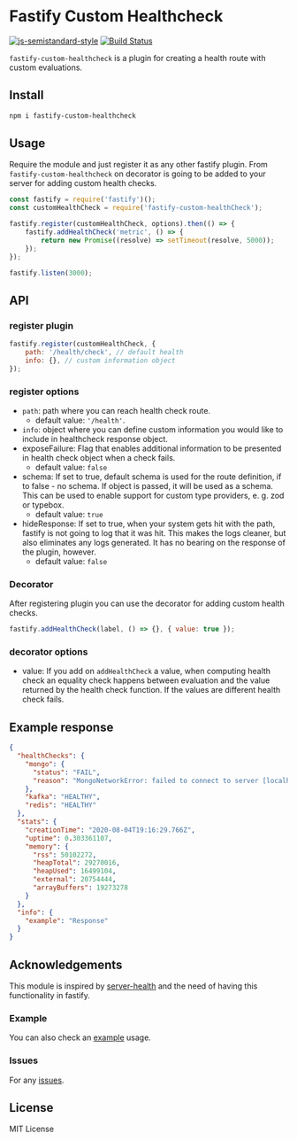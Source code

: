 # Fastify Custom Healthcheck

[![js-semistandard-style](https://img.shields.io/badge/code%20style-semistandard-brightgreen.svg)](https://github.com/standard/semistandard)
[![Build Status](https://travis-ci.com/gkampitakis/fastify-custom-healthcheck.svg?branch=master)](https://travis-ci.com/gkampitakis/fastify-custom-healthcheck)

`fastify-custom-healthcheck` is a plugin for creating a health route with custom evaluations.


## Install

```bash
npm i fastify-custom-healthcheck
```

## Usage

Require the module and just register it as any other fastify plugin. From `fastify-custom-healthcheck` on decorator is going to be added to your server for adding custom health checks.

```javascript
const fastify = require('fastify')();
const customHealthCheck = require('fastify-custom-healthCheck');

fastify.register(customHealthCheck, options).then(() => {
    fastify.addHealthCheck('metric', () => {
        return new Promise((resolve) => setTimeout(resolve, 5000));
    });
});

fastify.listen(3000);
```

## API

### register plugin

```javascript
fastify.register(customHealthCheck, {
    path: '/health/check', // default health
    info: {}, // custom information object
});
```

### register options

-   `path`: path where you can reach health check route.
    -   default value: `'/health'`.
-   `info`: object where you can define custom information you would like to include in healthcheck response object.
-   exposeFailure: Flag that enables additional information to be presented in health check object when a check fails.
    -   default value: `false`
-   schema: If set to true, default schema is used for the route definition, if to false - no schema. If object is passed, it will be used as a schema. This can be used to enable support for custom type providers, e. g. zod or typebox. 
    -   default value: `true`
-   hideResponse: If set to true, when your system gets hit with the path, fastify is not going to log that it was hit. This makes the logs cleaner, but also eliminates any logs generated. It has no bearing on the response of the plugin, however.
    -   default value: `false`

### Decorator

After registering plugin you can use the decorator for adding custom health checks.

```javascript
fastify.addHealthCheck(label, () => {}, { value: true });
```

### decorator options

-   value: If you add on `addHealthCheck` a value, when computing health check an equality check happens between evaluation and the value returned by the health check function. If the values are different health check fails.

## Example response 

```json
{
  "healthChecks": {
    "mongo": {
      "status": "FAIL",
      "reason": "MongoNetworkError: failed to connect to server [localhost:27017] on first connect [Error: connect ECONNREFUSED 127.0.0.1:27017\n    at TCPConnectWrap.afterConnect [as oncomplete] (net.js:1144:16) {\n  name: 'MongoNetworkError'\n}]"
    },
    "kafka": "HEALTHY",
    "redis": "HEALTHY" 
  },
  "stats": {
    "creationTime": "2020-08-04T19:16:29.766Z",
    "uptime": 0.303361107,
    "memory": {
      "rss": 50102272,
      "heapTotal": 29270016,
      "heapUsed": 16499104,
      "external": 20754444,
      "arrayBuffers": 19273278
    }
  },
  "info": {
    "example": "Response"
  }
}
```

## Acknowledgements

This module is inspired by [server-health](https://www.npmjs.com/package/server-health) and the need of having this functionality in fastify.

### Example

You can also check an [example](./example) usage.

### Issues

For any [issues](https://github.com/gkampitakis/fastify-custom-healthcheck/issues).

## License 

MIT License

